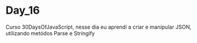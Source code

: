 # Day_16
 Curso 30DaysOfJavaScript, nesse dia eu aprendi a criar e manipular JSON, utilizando metódos Parse e Stringify
